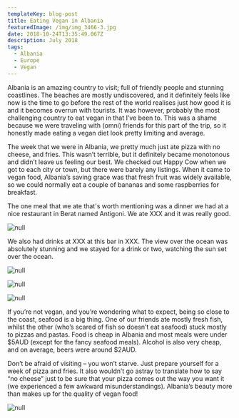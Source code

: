 ```yaml
---
templateKey: blog-post
title: Eating Vegan in Albania
featuredImage: /img/img_3466-3.jpg
date: 2018-10-24T13:35:49.067Z
description: July 2018
tags:
  - Albania
  - Europe
  - Vegan
---
```

Albania is an amazing country to visit; full of friendly people and stunning coastlines. The beaches are mostly undiscovered, and it definitely feels like now is the time to go before the rest of the world realises just how good it is and it becomes overrun with tourists. It was however, probably the most challenging country to eat vegan in that I’ve been to. This was a shame because we were traveling with (omni) friends for this part of the trip, so it honestly made eating a vegan diet look pretty limiting and average.

The week that we were in Albania, we pretty much just ate pizza with no cheese, and fries. This wasn’t terrible, but it definitely became monotonous and didn’t leave us feeling our best. We checked out Happy Cow when we got to each city or town, but there were barely any listings. When it came to vegan food, Albania’s saving grace was that fresh fruit was widely available, so we could normally eat a couple of bananas and some raspberries for breakfast.

The one meal that we ate that's worth mentioning was a dinner we had at a nice restaurant in Berat named Antigoni. We ate XXX and it was really good.

![null](/img/img_9589.jpg)

We also had drinks at XXX at this bar in XXX. The view over the ocean was absolutely stunning and we stayed for a drink or two, watching the sun set over the ocean.

![null](/img/img_9727.jpg)

![null](/img/img_9719.jpg)

![null](/img/img_9758.jpg)

If you’re not vegan, and you’re wondering what to expect, being so close to the coast, seafood is a big thing. One of our friends ate mostly fresh fish, whilst the other (who’s scared of fish so doesn’t eat seafood) stuck mostly to pizzas and pastas. Food is cheap in Albania and most meals were under $5AUD (except for the fancy seafood meals). Alcohol is also very cheap, and on average, beers were around $2AUD.

Don’t be afraid of visiting – you won’t starve. Just prepare yourself for a week of pizza and fries. It also wouldn’t go astray to translate how to say “no cheese” just to be sure that your pizza comes out the way you want it (we experienced a few awkward misunderstandings). Albania’s beauty more than makes up for the quality of vegan food!

![null](/img/img_9631.jpg)
